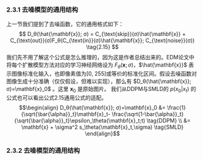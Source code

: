 ### 2.3.1 去噪模型的通用结构

上一节我们提到了去噪函数，它的通用格式如下：
$$
D_θ(\hat{\mathbf{x}}; σ) = C_{\text{skip}}(σ)\hat{\mathbf{x}} + C_{\text{out}}(σ)F_θ(C_{\text{in}}(σ)\hat{\mathbf{x}}; C_{\text{noise}}(σ)) \tag{2.15}
$$
我们先不用了解这个公式是怎么推理的，因为这是作者总结出来的。EDM论文中将每个扩散模型方法对应的学习神经网络设为 $F_θ(\mathbf{x}; σ)$，$\hat{\mathbf{x}}$ 表示图像标准化输入，也即像素值为[0, 255]或等价的标准化区间。假设去噪函数对图像生成十分准确（仅仅假设，但难以实现），那么有 $D_θ(\hat{\mathbf{x}}; σ)=\mathbf{x}_0$ 。这里 $\mathbf{x}_0$ 是原始图片。
我们从DDPM与SMLD的 $p(x_0|x_t)$ 的公式也可以看出公式2.15通用公式的适配。
$$\begin{align}
D_θ(\hat{\mathbf{x}}; σ)=\mathbf{x}_0 &= \frac{1}{\sqrt{\bar{\alpha}}_t}\mathbf{x}_t- \frac{\sqrt{1-\bar{\alpha}}_t}{\sqrt{\bar{\alpha}}_t}\epsilon_\theta(\mathbf{x}_t;t) \tag{DDPM} \\
&= \mathbf{x} + \sigma^2 s_\theta(\mathbf{x}_t,\sigma) \tag{SMLD}
\end{align}$$

### 2.3.2 去噪模型的通用结构
